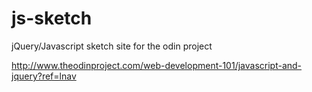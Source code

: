 # js-sketch
jQuery/Javascript sketch site for the odin project

http://www.theodinproject.com/web-development-101/javascript-and-jquery?ref=lnav
